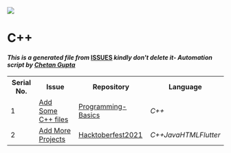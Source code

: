 <!DOCTYPE html>
<html><head><link href="../../.meta/style.css" rel="stylesheet"></head><body><img src="https://github.com/ch8n/Hacktoberfest2021/blob/main/assets/logo.png?raw=true" class="center"><h1>C++</h1><h4><em>This is a generated file from </em><a href="../../ISSUES.md">ISSUES</a><em> kindly don't delete it</em><em>- Automation script by <a href="https://chetangupta.net/about" target="_blank">Chetan Gupta</a></em></h4><table><tr><th>Serial No.</th><th>Issue</th><th>Repository</th><th>Language</th></tr><tr><td>1</td><td><a href="https://github.com/Astrodevil/Programming-Basics/issues/4" target="_blank">Add Some C++ files</a></td><td><a href="https://github.com/Astrodevil/Programming-Basics" target="_blank">Programming-Basics </a></td><td><em>C++</em></td></tr><tr><td>2</td><td><a href="https://github.com/prathamesh-borse/Hacktoberfest_2021/issues/1" target="_blank">Add More Projects</a></td><td><a href="https://github.com/prathamesh-borse/Hacktoberfest_2021/" target="_blank">Hacktoberfest2021</a></td><td><em>C++</em><em>Java</em><em>HTML</em><em>Flutter</em></td></tr></table></body></html>